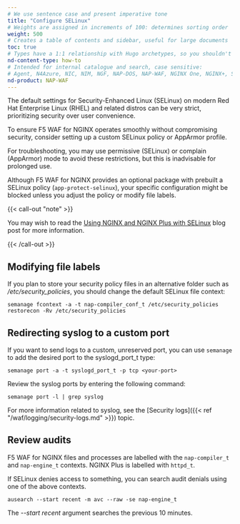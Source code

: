 ```yaml
---
# We use sentence case and present imperative tone
title: "Configure SELinux"
# Weights are assigned in increments of 100: determines sorting order
weight: 500
# Creates a table of contents and sidebar, useful for large documents
toc: true
# Types have a 1:1 relationship with Hugo archetypes, so you shouldn't need to change this
nd-content-type: how-to
# Intended for internal catalogue and search, case sensitive:
# Agent, N4Azure, NIC, NIM, NGF, NAP-DOS, NAP-WAF, NGINX One, NGINX+, Solutions, Unit
nd-product: NAP-WAF
---
```


The default settings for Security-Enhanced Linux (SELinux) on modern Red Hat Enterprise Linux (RHEL) and related distros can be very strict, prioritizing security over user convenience.

To ensure F5 WAF for NGINX operates smoothly without compromising security, consider setting up a custom SELinux policy or AppArmor profile. 

For troubleshooting, you may use permissive (SELinux) or complain (AppArmor) mode to avoid these restrictions, but this is inadvisable for prolonged use.

Although F5 WAF for NGINX provides an optional package with prebuilt a SELinux policy (`app-protect-selinux`), your specific configuration might be blocked unless you adjust the policy or modify file labels.

{{< call-out "note" >}}

You may wish to read the [Using NGINX and NGINX Plus with SELinux](https://www.f5.com/company/blog/nginx/using-nginx-plus-with-selinux) blog post for more information.

{{< /call-out >}}

## Modifying file labels

If you plan to store your security policy files in an alternative folder such as _/etc/security_policies_, you should change the default SELinux file context:

```shell
semanage fcontext -a -t nap-compiler_conf_t /etc/security_policies
restorecon -Rv /etc/security_policies
```

## Redirecting syslog to a custom port

If you want to send logs to a custom, unreserved port, you can use `semanage` to add the desired port to the syslogd_port_t type:

```shell
semanage port -a -t syslogd_port_t -p tcp <your-port>
```

Review the syslog ports by entering the following command:

```shell
semanage port -l | grep syslog
```

For more information related to syslog, see the [Security logs]({{< ref "/waf/logging/security-logs.md" >}}) topic.

## Review audits

F5 WAF for NGINX files and processes are labelled with the `nap-compiler_t` and `nap-engine_t` contexts. NGINX Plus is labelled with `httpd_t`.

If SELinux denies access to something, you can search audit denials using one of the above contexts.

```shell
ausearch --start recent -m avc --raw -se nap-engine_t
```

The _--start recent_ argument searches the previous 10 minutes.